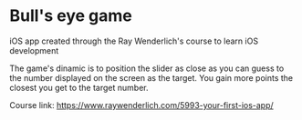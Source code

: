 # Bull's eye game
iOS app created through the Ray Wenderlich's course to learn iOS development

The game's dinamic is to position the slider as close as you can guess to the number displayed on the screen as the target. You gain more points the closest you get to the target number.

Course link: https://www.raywenderlich.com/5993-your-first-ios-app/
